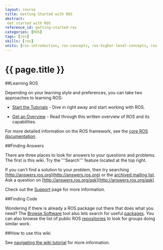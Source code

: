 ```yaml
---
layout: course
title: Getting Started with ROS
abstract:
 Get started with ROS
reference_id: getting-started-ros
categories: [ROS]
tags: [ros]
skills: [ros]
units: [ros-introduction, ros-concepts, ros-higher-level-concepts, ros-client-libraries, ros-technical-overview]
---
```


# {{ page.title }}

##Learning ROS

Depending on your learning style and preferences, you can take two approaches to learning ROS: 

 * [Start the Tutorials](http://wiki.ros.org/ROS/Tutorials) - Dive in right away and start working with ROS.  

 * [Get an Overview](http://wiki.ros.org/ROS/Introduction) - Read through this written overview of ROS and its capabilities.  

For more detailed information on the ROS framework, see the [core ROS documentation](http://wiki.ros.org/ROS).

##Finding Answers

There are three places to look for answers to your questions and problems. The first is this wiki. Try the '''Search''' feature located at the top right.

If you can't find a solution to your problem, then try searching [http://answers.ros.org](http://answers.ros.org) or the [archived mailing list](http://lists.ros.org/lurker/list/ros-users.en.html). Ask a question on [http://answers.ros.org/ask](http://answers.ros.org/ask)

Check out the [Support](http://wiki.ros.org/Support) page for more information.

##Finding Code

Wondering if there is already a ROS package out there that does what you need? The [Browse Software](http://www.ros.org/browse/) tool also lets search for useful [packages](http://wiki.ros.org/Packages). You can also browse the list of public ROS [repositories](http://wiki.ros.org/RecommendedRepositoryUsage/CommonGitHubOrganizations) to look for groups doing similar work.

##How to use this wiki

See [navigating the wiki tutorial](http://wiki.ros.org/ROS/Tutorials/NavigatingTheWiki) for more information.

